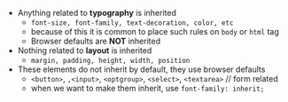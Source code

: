 - Anything related to **typography** is inherited
  - `font-size, font-family, text-decoration, color, etc`
  - because of this it is common to place such rules on `body` or `html` tag
  - Browser defaults are **NOT** inherited
- Nothing related to **layout** is inherited
  - `margin, padding, height, width, position`
- These elements do not inherit by default, they use browser defaults
  - `<button>`, `,<input>`, `<optgroup>`, `<select>`, `<textarea>` // form related
  - when we want to make them inherit, use `font-family: inherit;`
